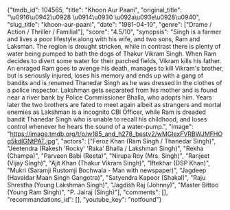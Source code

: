 {"tmdb_id": 104565, "title": "Khoon Aur Paani", "original_title": "\u0916\u0942\u0928 \u0914\u0930 \u092a\u093e\u0928\u0940", "slug_title": "khoon-aur-paani", "date": "1981-04-10", "genre": ["Drame / Action / Thriller / Familial"], "score": "4.5/10", "synopsis": "Singh is a farmer and lives a poor lifestyle along with his wife, and two sons, Ram and Laksman. The region is drought stricken, while in contrast there is plenty of water being pumped to bath the dogs of Thakur Vikram Singh. When Ram decides to divert some water for their parched fields, Vikram kills his father. An enraged Ram goes to avenge his death, manages to kill Vikram's brother, but is seriously injured, loses his memory and ends up with a gang of bandits and is renamed Thanedar Singh as he was dressed in the clothes of a police inspector. Lakshman gets separated from his mother and is found near a river bank by Police Commissioner Bhalla, who adopts him. Years later the two brothers are fated to meet again albeit as strangers and mortal enemies as Lakshman is a incognito CBI Officer, while Ram is dreaded bandit Thanedar Singh who is unable to recall his childhood, and loses control whenever he hears the sound of a water-pump.", "image": "https://image.tmdb.org/t/p/w185_and_h278_bestv2/wMGlexFVRBWJMFHOq5kdIGNtPAT.jpg", "actors": ["Feroz Khan (Ram Singh / Thanedar Singh)", "Jeetendra (Rakesh 'Rocky' 'Raka' Bhalla / Lakshman Singh)", "Rekha (Champa)", "Parveen Babi (Reeta)", "Nirupa Roy (Mrs. Singh)", "Ranjeet (Vijay Singh)", "Ajit Khan (Thakur Vikram Singh)", "Iftekhar (DSP Khan)", "Mukri (Saramji Rustomji Bochwala - Man with newspaper)", "Jagdeep (Havaldar Maan Singh Gangotra)", "Satyendra Kapoor (Shakal)", "Raju Shrestha (Young Lakshman Singh)", "Jagdish Raj (Johnny)", "Master Bittoo (Young Ram Singh)", "P. Jairaj (Singh)"], "comments": [], "recommandations_id": [], "youtube_key": "notfound"}